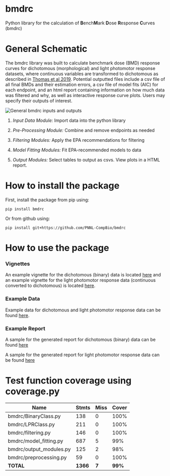 # bmdrc

Python library for the calculation of **B**ench**M**ark **D**ose **R**esponse **C**urves (bmdrc)

# General Schematic 

The bmdrc library was built to calculate benchmark dose (BMD) response curves for dichotomous (morphological) and light photomotor response datasets, where continuous variables are transformed to dichotomous as described in [Thomas et al 2019](https://www.sciencedirect.com/science/article/pii/S2468111318300732). Potential outputted files include a csv file of all final BMDs and their estimation errors, a csv file of model fits (AIC) for each endpoint, and an html report containing information on how much data was filtered and why, as well as interactive response curve plots. Users may specify their outputs of interest. 

![General bmdrc inputs and outputs](./bmdrc.png)

1. *Input Data Module:* Import data into the python library

2. *Pre-Processing Module:* Combine and remove endpoints as needed

3. *Filtering Modules:* Apply the EPA recommendations for filtering 

4. *Model Fitting Modules:* Fit EPA-recommended models to data

5. *Output Modules:* Select tables to output as csvs. View plots in a HTML report.

# How to install the package

First, install the package from pip using:

`pip install bmdrc`

Or from github using:

`pip install git+https://github.com/PNNL-CompBio/bmdrc`

# How to use the package 

### Vignettes
An example vignette for the dichotomous (binary) data is located [here](./vignettes/Binary%20Class%20Example.ipynb) and an example vignette for the light photomotor response data (continuous converted to dichotomous) is located [here](./vignettes/LPR%20Class%20Example.ipynb).
 
### Example Data 
Example data for dichotomous and light photomotor response data can be found [here](./data/).

### Example Report
A sample for the generated report for dichotomous (binary) data can be found [here](https://github.com/PNNL-CompBio/bmdrc/blob/main/example_report/binary_class/Benchmark%20Dose%20Curves.md)

A sample for the generated report for light photomotor response data can be found [here](https://github.com/PNNL-CompBio/bmdrc/blob/main/example_report/lpr_class/Benchmark%20Dose%20Curves.md)

# Test function coverage using coverage.py

| Name                      | Stmts  | Miss | Cover |
|---------------------------|--------|------|-------|
| bmdrc/BinaryClass.py      |  138   |   0  | 100%  |
| bmdrc/LPRClass.py         |  211   |   0  | 100%  |
| bmdrc/filtering.py        |  146   |   0  | 100%  |
| bmdrc/model_fitting.py    |  687   |   5  |  99%  |
| bmdrc/output_modules.py   |  125   |   2  |  98%  |
| bmdrc/preprocessing.py    |   59   |   0  | 100%  |
| **TOTAL**                 | **1366**|**7**|**99%**|